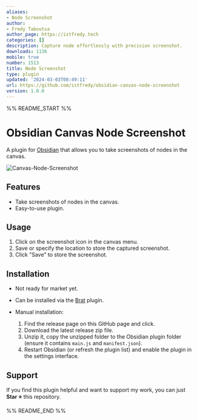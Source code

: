```yaml
---
aliases:
- Node Screenshot
author:
- Fredy Taboutsa
author_page: https://istfredy.tech
categories: []
description: Capture node effortlessly with precision screenshot.
downloads: 1136
mobile: true
number: 1513
title: Node Screenshot
type: plugin
updated: '2024-03-03T08:49:11'
url: https://github.com/istfredy/obsidian-canvas-node-screenshot
version: 1.0.0
---
```


%% README_START %%

# Obsidian Canvas Node Screenshot

A plugin for [Obsidian](https://obsidian.md) that allows you to take screenshots of nodes in the canvas.

![Canvas-Node-Screenshot](https://raw.githubusercontent.com/istfredy/obsidian-canvas-node-screenshot/HEAD/assets/Canvas-Node-Screenshot.gif)

## Features

- Take screenshots of nodes in the canvas.
- Easy-to-use plugin.

## Usage

1. Click on the screenshot icon in the canvas menu.
2. Save or specify the location to store the captured screenshot.
3. Click "Save" to store the screenshot.

## Installation

- Not ready for market yet.
- Can be installed via the [Brat](https://github.com/TfTHacker/obsidian42-brat) plugin.
- Manual installation:

    1. Find the release page on this GitHub page and click.
    2. Download the latest release zip file.
    3. Unzip it, copy the unzipped folder to the Obsidian plugin folder (ensure it contains `main.js` and `manifest.json`).
    4. Restart Obsidian (or refresh the plugin list) and enable the plugin in the settings interface.

## Support

If you find this plugin helpful and want to support my work, you can just **Star ⭐** this repository.


%% README_END %%